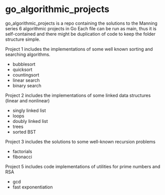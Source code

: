 # go_algorithmic_projects
go_algorithmic_projects is a repo containing the solutions to the Manning series 6 algorithmic projects in Go
Each file can be run as main, thus it is self-contained and there might be duplication of code to keep the folder structure simple.

Project 1 includes the implementations of some well known sorting and searching algorithms.
- bubblesort
- quicksort
- countingsort
- linear search
- binary search

Project 2 includes the implementations of some linked data structures (linear and nonlinear)
- singly linked list
- loops
- doubly linked list
- trees
- sorted BST

Project 3 includes the solutions to some well-known recursion problems
- factorials
- fibonacci

Project 5 includes code implementations of utilities for prime numbers and RSA
- gcd
- fast exponentiation